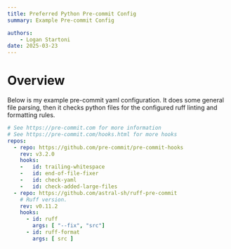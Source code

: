 ```yaml
---
title: Preferred Python Pre-commit Config
summary: Example Pre-commit Config

authors:
    - Logan Startoni
date: 2025-03-23
---
```

# Overview 
Below is my example pre-commit yaml configuration. It does some general file parsing, then it checks python files for the configured ruff linting and formatting rules.

```yaml
# See https://pre-commit.com for more information
# See https://pre-commit.com/hooks.html for more hooks
repos:
  - repo: https://github.com/pre-commit/pre-commit-hooks
    rev: v3.2.0
    hooks:
    -   id: trailing-whitespace
    -   id: end-of-file-fixer
    -   id: check-yaml
    -   id: check-added-large-files
  - repo: https://github.com/astral-sh/ruff-pre-commit
    # Ruff version.
    rev: v0.11.2
    hooks:
      - id: ruff
        args: [ "--fix", "src"]
      - id: ruff-format
        args: [ src ]

```